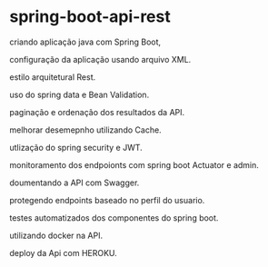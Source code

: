 # spring-boot-api-rest
criando aplicação java com Spring Boot,

configuração da aplicação usando arquivo XML.

estilo arquitetural Rest.

uso do spring data e Bean Validation.

paginação e ordenação dos resultados da API.

melhorar desemepnho utilizando Cache.

utlização do spring security e JWT.

monitoramento dos endpoionts com spring boot Actuator e admin.

doumentando a API com Swagger.

protegendo endpoints baseado no perfil do usuario.

testes automatizados dos componentes do spring boot.

utilizando docker na API.

deploy da Api com HEROKU.

